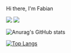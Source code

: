 Hi there, I'm Fabian

<img src="https://github-readme-stats.vercel.app/api?username=FabianMatata&show_icons=true&theme=radical" />

<img src="https://github-readme-stats.vercel.app/api/top-langs/?username=FabianMatata&layout=compact)](https://github.com/anuraghazra/github-readme-stats" />

![Anurag's GitHub stats](https://github-readme-stats.vercel.app/api?username=FabianMatata&show_icons=true&theme=radical)

[![Top Langs](https://github-readme-stats.vercel.app/api/top-langs/?username=FabianMatata&layout=compact)](https://github.com/anuraghazra/github-readme-stats)

